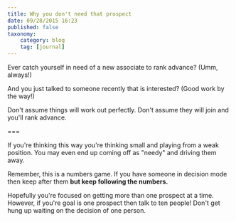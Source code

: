 ```yaml
---
title: Why you don't need that prospect
date: 09/28/2015 16:23
published: false
taxonomy:
    category: blog
    tag: [journal]
---
```


Ever catch yourself in need of a new associate to rank advance? (Umm, always!)

And you just talked to someone recently that is interested? (Good work by the way!)

Don't assume things will work out perfectly. Don't assume they will join and you'll rank advance.

===

If you're thinking this way you're thinking small and playing from a weak position. You may even end up coming off as "needy" and driving them away.

Remember, this is a numbers game. If you have someone in decision mode then keep after them **but keep following the numbers.**

Hopefully you're focused on getting more than one prospect at a time. However, if you're goal is one prospect then talk to ten people! Don't get hung up waiting on the decision of one person.